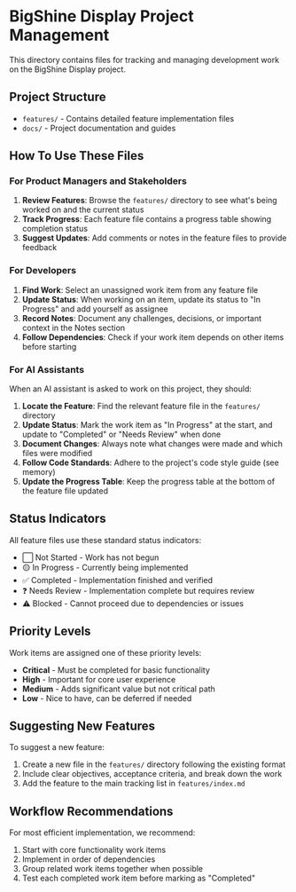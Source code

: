 # BigShine Display Project Management

This directory contains files for tracking and managing development work on the BigShine Display project.

## Project Structure

- `features/` - Contains detailed feature implementation files
- `docs/` - Project documentation and guides

## How To Use These Files

### For Product Managers and Stakeholders

1. **Review Features**: Browse the `features/` directory to see what's being worked on and the current status
2. **Track Progress**: Each feature file contains a progress table showing completion status
3. **Suggest Updates**: Add comments or notes in the feature files to provide feedback

### For Developers

1. **Find Work**: Select an unassigned work item from any feature file
2. **Update Status**: When working on an item, update its status to "In Progress" and add yourself as assignee
3. **Record Notes**: Document any challenges, decisions, or important context in the Notes section
4. **Follow Dependencies**: Check if your work item depends on other items before starting

### For AI Assistants

When an AI assistant is asked to work on this project, they should:

1. **Locate the Feature**: Find the relevant feature file in the `features/` directory
2. **Update Status**: Mark the work item as "In Progress" at the start, and update to "Completed" or "Needs Review" when done
3. **Document Changes**: Always note what changes were made and which files were modified
4. **Follow Code Standards**: Adhere to the project's code style guide (see memory)
5. **Update the Progress Table**: Keep the progress table at the bottom of the feature file updated

## Status Indicators

All feature files use these standard status indicators:

- ⬜ Not Started - Work has not begun
- 🟡 In Progress - Currently being implemented
- ✅ Completed - Implementation finished and verified
- ❓ Needs Review - Implementation complete but requires review
- ⚠️ Blocked - Cannot proceed due to dependencies or issues

## Priority Levels

Work items are assigned one of these priority levels:

- **Critical** - Must be completed for basic functionality
- **High** - Important for core user experience
- **Medium** - Adds significant value but not critical path
- **Low** - Nice to have, can be deferred if needed

## Suggesting New Features

To suggest a new feature:

1. Create a new file in the `features/` directory following the existing format
2. Include clear objectives, acceptance criteria, and break down the work
3. Add the feature to the main tracking list in `features/index.md`

## Workflow Recommendations

For most efficient implementation, we recommend:

1. Start with core functionality work items
2. Implement in order of dependencies
3. Group related work items together when possible
4. Test each completed work item before marking as "Completed"
